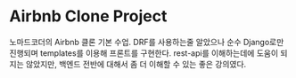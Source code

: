 # Airbnb Clone Project


노마드코더의 Airbnb 클론 기본 수업.
DRF를 사용하는줄 알았으나 순수 Django로만 진행되며 templates를 이용해 프론트를 구현한다.
rest-api를 이해하는데에 도움이 되지는 않았지만, 백엔드 전반에 대해서 좀 더 이해할 수 있는 좋은 강의였다.
